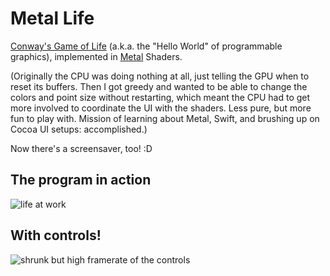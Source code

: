 # Metal Life

[Conway's Game of Life](https://en.wikipedia.org/wiki/Conway%27s_Game_of_Life) (a.k.a. the "Hello World" of programmable graphics), implemented in [Metal](https://developer.apple.com/metal/) Shaders. 

(Originally the CPU was doing nothing at all, just telling the GPU when to reset its buffers. Then I got greedy and wanted to be able to change the colors and point size without restarting, which meant the CPU had to get more involved to coordinate the UI with the shaders. Less pure, but more fun to play with. Mission of learning about Metal, Swift, and brushing up on Cocoa UI setups: accomplished.) 

Now there's a screensaver, too! :D 

## The program in action
![life at work](screenshots/example.gif)

## With controls!
![shrunk but high framerate of the controls](screenshots/controls-480-high.gif)
